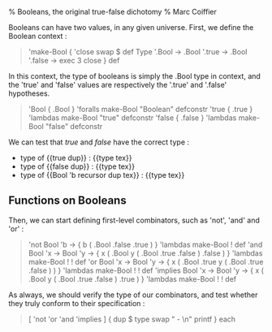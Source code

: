 % Booleans, the original true-false dichotomy
% Marc Coiffier

Booleans can have two values, in any given universe.
First, we define the Boolean context :

> 'make-Bool {
>   'close swap $ def
>    Type '.Bool -> .Bool '.true -> .Bool '.false ->
>    exec 3 close
> } def

In this context, the type of booleans is simply the .Bool type in
context, and the 'true' and 'false' values are respectively the '.true'
and '.false' hypotheses.

> 'Bool { .Bool } 'foralls make-Bool "Boolean" defconstr
> 'true { .true } 'lambdas make-Bool "true"    defconstr 
> 'false { .false } 'lambdas make-Bool "false" defconstr

We can test that $true$ and $false$ have the correct type :

  - type of {{true dup}} : {{type tex}}
  - type of {{false dup}} : {{type tex}}
  - type of {{Bool 'b recursor dup tex}} : {{type tex}}

Functions on Booleans
---------------------

Then, we can start defining first-level combinators, such as 'not', 'and' and 'or' :

> 'not Bool 'b -> { b ( .Bool .false .true ) } 'lambdas make-Bool ! def
> 'and Bool 'x -> Bool 'y ->
>   { x ( .Bool y ( .Bool .true .false ) .false ) } 'lambdas make-Bool
>   ! ! def
> 'or Bool 'x -> Bool 'y ->
>   { x ( .Bool .true y ( .Bool .true .false ) ) } 'lambdas make-Bool
>   ! ! def
> 'implies Bool 'x -> Bool 'y ->
>   { x ( .Bool y ( .Bool .true .false ) .true ) } 'lambdas make-Bool
>   ! ! def

As always, we should verify the type of our combinators, and test
whether they truly conform to their specification :

> [ 'not 'or 'and 'implies ] { dup $ type swap "  - $%s : %l$\n" printf } each

